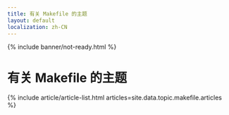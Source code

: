 ```yaml
---
title: 有关 Makefile 的主题
layout: default
localization: zh-CN
---
```


{% include banner/not-ready.html %}

# 有关 Makefile 的主题

{% include article/article-list.html 
  articles=site.data.topic.makefile.articles
%}
